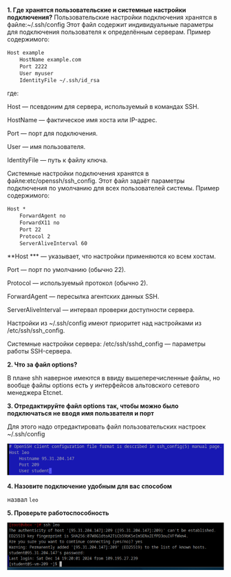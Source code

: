 **1. Где хранятся пользовательские и системные настройки подключения?**
Пользовательские настройки подключения хранятся в файле:~/.ssh/config
Этот файл содержит индивидуальные параметры для подключения пользователя к определённым серверам. Пример содержимого:
```
Host example
    HostName example.com
    Port 2222
    User myuser
    IdentityFile ~/.ssh/id_rsa
```
где:

Host — псевдоним для сервера, используемый в командах SSH.

HostName — фактическое имя хоста или IP-адрес.

Port — порт для подключения.

User — имя пользователя.

IdentityFile — путь к файлу ключа.

Системные настройки подключения хранятся в файле:etc/openssh/ssh_config. Этот файл задаёт параметры подключения по умолчанию для всех пользователей системы. Пример содержимого:
```
Host *
    ForwardAgent no
    ForwardX11 no
    Port 22
    Protocol 2
    ServerAliveInterval 60
```
**Host *** — указывает, что настройки применяются ко всем хостам.

Port — порт по умолчанию (обычно 22).

Protocol — используемый протокол (обычно 2).

ForwardAgent — пересылка агентских данных SSH.

ServerAliveInterval — интервал проверки доступности сервера.

Настройки из ~/.ssh/config имеют приоритет над настройками из /etc/ssh/ssh_config.

Системные настройки сервера: /etc/ssh/sshd_config — параметры работы SSH-сервера.

**2. Что за файл options?**

В плане shh наверное имеются в ввиду вышеперечисленные файлы, но вообще файлы options есть у интерфейсов альтовского сетевого менеджера Etcnet.

**3. Отредактируйте файл options так, чтобы можно было подключаться не вводя имя пользвателя и порт**

Для этого надо отредактировать файл пользовательских настроек ~/.ssh/config

![alt text](image-7.png)

**4. Назовите подключение удобным для вас способом**

назвал `leo`

**5. Проверьте работоспособность**

![alt text](image-6.png)